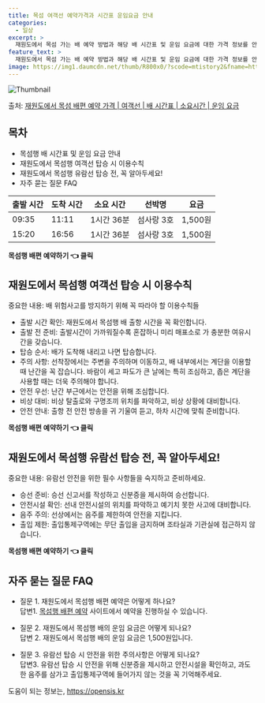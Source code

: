 ```yaml
---
title: 목섬 여객선 예약가격과 시간표 운임요금 안내
categories:
  - 일상
excerpt: >
  재원도에서 목섬 가는 배 예약 방법과 해당 배 시간표 및 운임 요금에 대한 가격 정보를 안내 드리겠습니다. 안전하고 재밋는 목섬행 여행을 위해 아래 정보 참고하시기 바랍니다. 목섬행 배편 예약하기 👈 클릭재원도에서 목섬행 배 시간표출발 시간도착 시간소요 시간선박명요금09:3511:111시간 36분섬사랑 3호1,500원15:2016:561시간 36분섬사랑 3호1,500원목섬행 배편 예약하기 👈 클릭재원도에서 목섬행 여객선 탑승 시 이용수칙중요한 내용: 배 위험사고를 방지하기 위해 꼭 따라야 할 이용수칙들 1) 출발 시간 확인: 재원도에서 목섬행 배 출항 시간을 꼭 확인합니다. 2) 출발 전 준비: 출발시간이 가까워질수록 혼잡하니 미리 매표소로 가 충분한 여유시간을 갖습니다. 3) 탑승 순서: 배가 도착해 ..
feature_text: >
  재원도에서 목섬 가는 배 예약 방법과 해당 배 시간표 및 운임 요금에 대한 가격 정보를 안내 드리겠습니다. 안전하고 재밋는 목섬행 여행을 위해 아래 정보 참고하시기 바랍니다. 목섬행 배편 예약하기 👈 클릭재원도에서 목섬행 배 시간표출발 시간도착 시간소요 시간선박명요금09:3511:111시간 36분섬사랑 3호1,500원15:2016:561시간 36분섬사랑 3호1,500원목섬행 배편 예약하기 👈 클릭재원도에서 목섬행 여객선 탑승 시 이용수칙중요한 내용: 배 위험사고를 방지하기 위해 꼭 따라야 할 이용수칙들 1) 출발 시간 확인: 재원도에서 목섬행 배 출항 시간을 꼭 확인합니다. 2) 출발 전 준비: 출발시간이 가까워질수록 혼잡하니 미리 매표소로 가 충분한 여유시간을 갖습니다. 3) 탑승 순서: 배가 도착해 ..
image: https://img1.daumcdn.net/thumb/R800x0/?scode=mtistory2&fname=https%3A%2F%2Fblog.kakaocdn.net%2Fdn%2Fs74Lq%2FbtsHCQnqanG%2F4k4kjwmTO3JV5SlwgY3971%2Fimg.webp
---
```


![Thumbnail](https://img1.daumcdn.net/thumb/R800x0/?scode=mtistory2&fname=https%3A%2F%2Fblog.kakaocdn.net%2Fdn%2Fs74Lq%2FbtsHCQnqanG%2F4k4kjwmTO3JV5SlwgY3971%2Fimg.webp)

<p>출처: <a href="https://opensis.kr/entry/%EC%9E%AC%EC%9B%90%EB%8F%84%EC%97%90%EC%84%9C-%EB%AA%A9%EC%84%AC-%EB%B0%B0%ED%8E%B8-%EC%98%88%EC%95%BD-%EA%B0%80%EA%B2%A9-%EC%97%AC%EA%B0%9D%EC%84%A0-%EB%B0%B0-%EC%8B%9C%EA%B0%84%ED%91%9C-%EC%86%8C%EC%9A%94%EC%8B%9C%EA%B0%84-%EC%9A%B4%EC%9E%84-%EC%9A%94%EA%B8%88" rel="dofollow">재원도에서 목섬 배편 예약 가격 | 여객선 | 배 시간표 | 소요시간 | 운임 요금</a> </p>

## 목차

  * 목섬행 배 시간표 및 운임 요금 안내
  * 재원도에서 목섬행 여객선 탑승 시 이용수칙
  * 재원도에서 목섬행 유람선 탑승 전, 꼭 알아두세요!
  * 자주 묻는 질문 FAQ



출발 시간 | 도착 시간 | 소요 시간 | 선박명 | 요금  
---|---|---|---|---  
09:35 | 11:11 | 1시간 36분 | 섬사랑 3호 | 1,500원  
15:20 | 16:56 | 1시간 36분 | 섬사랑 3호 | 1,500원  
  
**목섬행 배편 예약하기 👈 클릭**

## 재원도에서 목섬행 여객선 탑승 시 이용수칙

중요한 내용: 배 위험사고를 방지하기 위해 꼭 따라야 할 이용수칙들

  * 출발 시간 확인: 재원도에서 목섬행 배 출항 시간을 꼭 확인합니다.
  * 출발 전 준비: 출발시간이 가까워질수록 혼잡하니 미리 매표소로 가 충분한 여유시간을 갖습니다.
  * 탑승 순서: 배가 도착해 내리고 나면 탑승합니다.
  * 주의 사항: 선착장에서는 주변을 주의하며 이동하고, 배 내부에서는 계단을 이용할 때 난간을 꼭 잡습니다. 바람이 세고 파도가 큰 날에는 특히 조심하고, 좁은 계단을 사용할 때는 더욱 주의해야 합니다.
  * 안전 우선: 난간 부근에서는 안전을 위해 조심합니다.
  * 비상 대비: 비상 탈출로와 구명조끼 위치를 파악하고, 비상 상황에 대비합니다.
  * 안전 안내: 출항 전 안전 방송을 귀 기울여 듣고, 하차 시간에 맞춰 준비합니다.

**목섬행 배편 예약하기 👈 클릭**

## 재원도에서 목섬행 유람선 탑승 전, 꼭 알아두세요!

중요한 내용: 유람선 안전을 위한 필수 사항들을 숙지하고 준비하세요.

  * 승선 준비: 승선 신고서를 작성하고 신분증을 제시하여 승선합니다.
  * 안전시설 확인: 선내 안전시설의 위치를 파악하고 예기치 못한 사고에 대비합니다.
  * 음주 주의: 선상에서는 음주를 제한하여 안전을 지킵니다.
  * 출입 제한: 출입통제구역에는 무단 출입을 금지하며 조타실과 기관실에 접근하지 않습니다.

**목섬행 배편 예약하기 👈 클릭**

## 자주 묻는 질문 FAQ

  * 질문 1. 재원도에서 목섬행 배편 예약은 어떻게 하나요?   
답변1. [목섬행 배편 예약](https://qoogle.tistory.com/1307) 사이트에서 예약을 진행하실 수 있습니다.

  * 질문 2. 재원도에서 목섬행 배의 운임 요금은 어떻게 되나요?   
답변 2. 재원도에서 목섬행 배의 운임 요금은 1,500원입니다.

  * 질문 3. 유람선 탑승 시 안전을 위한 주의사항은 어떻게 되나요?   
답변3. 유람선 탑승 시 안전을 위해 신분증을 제시하고 안전시설을 확인하고, 과도한 음주를 삼가고 출입통제구역에 들어가지 않는 것을 꼭
기억해주세요.



 

도움이 되는 정보는, <a href="https://opensis.kr" rel="dofollow">https://opensis.kr</a>


